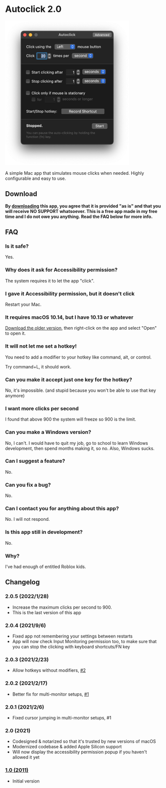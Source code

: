 # Autoclick 2.0

<img src="screenshot.png" width="400" />

A simple Mac app that simulates mouse clicks when needed. Highly configurable and easy to use.

## Download

**By [downloading](https://tars.mahdi.jp/apps/autoclick.zip) this app, you agree that it is provided "as is" and that you will receive NO SUPPORT whatsoever. This is a free app made in my free time and I do not owe you anything. Read the FAQ below for more info.**

## FAQ

### Is it safe?

Yes.

### Why does it ask for Accessibility permission?

The system requires it to let the app "click".

### I gave it Accessibility permission, but it doesn't click

Restart your Mac.

### It requires macOS 10.14, but I have 10.13 or whatever

[Download the older version](https://tars.mahdi.jp/apps/autoclick-1.0.zip), then right-click on the app and select "Open" to open it.

### It will not let me set a hotkey!

You need to add a modifier to your hotkey like command, alt, or control.

Try command+L, it should work.

### Can you make it accept just one key for the hotkey?

No, it's impossible. (and stupid because you won't be able to use that key anymore)

### I want more clicks per second

I found that above 900 the system will freeze so 900 is the limit.

### Can you make a Windows version?

No, I can't. I would have to quit my job, go to school to learn Windows development, then spend months making it, so no. Also, Windows sucks.

### Can I suggest a feature?

No.

### Can you fix a bug?

No.

### Can I contact you for anything about this app?

No. I will not respond.

### Is this app still in development?

No.

### Why?

I've had enough of entitled Roblox kids.

## Changelog

### 2.0.5 (2022/1/28)

- Increase the maximum clicks per second to 900.
- This is the last version of this app

### 2.0.4 (2021/9/6)

- Fixed app not remembering your settings between restarts
- App will now check Input Monitoring permission too, to make sure that you can stop the clicking with keyboard shortcuts/FN key

### 2.0.3 (2021/2/23)

- Allow hotkeys without modifiers, [#2](https://github.com/inket/Autoclick/issues/2)


### 2.0.2 (2021/2/17)

- Better fix for multi-monitor setups, [#1](https://github.com/inket/Autoclick/issues/1)

### 2.0.1 (2021/2/6)

- Fixed cursor jumping in multi-monitor setups, #1

### 2.0 (2021)

- Codesigned & notarized so that it's trusted by new versions of macOS
- Modernized codebase & added Apple Silicon support
- Will now display the accessibility permission popup if you haven't allowed it yet

### [1.0 (2011)](https://tars.mahdi.jp/apps/autoclick-1.0.zip)

- Initial version

